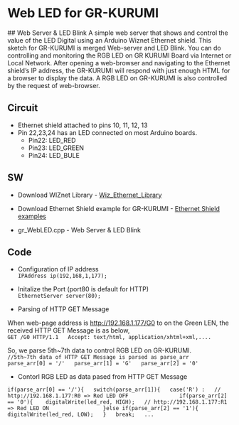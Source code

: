 Web LED for GR-KURUMI
================
<markdown>
## Web Server & LED Blink
A simple web server that shows and control the value of the LED Digital using an Arduino Wiznet Ethernet shield. This sketch for GR-KURUMI is merged Web-server and LED Blink. You can do controlling and monitoring the RGB LED on GR KURUMI Board via Internet or Local Network.  
After opening a web-browser and navigating to the Ethernet shield’s IP address, the GR-KURUMI will respond with just enough HTML for a browser to display the data. A RGB LED on GR-KURUMI is also controlled by the request of web-browser.


## Circuit
 * Ethernet shield attached to pins 10, 11, 12, 13  
 * Pin 22,23,24 has an LED connected on most Arduino boards.
    - Pin22: LED_RED
    - Pin23: LED_GREEN
    - Pin24: LED_BULE
 

## SW
 * Download WIZnet Library - [Wiz_Ethernet_Library](https://github.com/Wiznet/WIZ_Ethernet_Library)  
 * Download Ethernet Shield example for GR-KURUMI - [Ethernet Shield examples](https://github.com/Wiznet/gr_ethernet_examples)  
 
 * gr_WebLED.cpp - Web Server & LED Blink


## Code
 
 * Configuration of IP address  
`
IPAddress ip(192,168,1,177);
`

 * Initalize the Port (port80 is default for HTTP)  
`
EthernetServer server(80);
`

 * Parsing of HTTP GET Message  

  When web-page address is http://192.168.1.177/G0 to on the Green LEN,
  the received HTTP GET Message is as below,  
`
 GET /G0 HTTP/1.1  
 Accept: text/html, application/xhtml+xml,....
`

  So, we parse 5th~7th data to control RGB LED on GR-KURUMI.  
`
//5th~7th data of HTTP GET Message is parsed as parse_arr  
parse_arr[0] = '/'  
parse_arr[1] = 'G'  
parse_arr[2] = '0'  
`

 * Contorl RGB LED as data pased from HTTP GET Message  

`
if(parse_arr[0] == '/'){  
  switch(parse_arr[1]){  
  case('R') :  
  // http://192.168.1.177:R0 => Red LED OFF			  	  
  if(parse_arr[2] == '0'){   
	  digitalWrite(led_red, HIGH);  
  // http://192.168.1.177:R1 => Red LED ON    			  
  }else if(parse_arr[2] == '1'){  
	  digitalWrite(led_red, LOW);  
  }  
  	  break;  
... 
`


</markdown>
